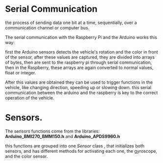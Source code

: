 # **Serial Communication**
the process of sending data one bit at a time, sequentially, over a communication channel or computer bus.

The serial communication with the Raspberry Pi and the Arduino works this way:

first the Arduino sensors detects the vehicle's rotation and the color in front of the sensor, after these values are captured, they are divided into arrays of bytes, then are sent to the raspberry pi through serial communication, then in the Raspberry, these arrays are again converted to normal values, float or integer.

After this values are obtained they can be used to trigger functions in the vehicle, like changing direction, speeding up or slowing down. this serial communication between the arduino and the raspberry is key to the correct operation of the vehicle.


# Sensors.

The sensors functions come from the libraries: **Arduino_BMI270_BMM150.h** and **Arduino_APDS9960.h**

this functions are grouped into one *Sensor* class , that initializes both sensors, and has different methods for activating each one, the gyroscope, and the color sensor.
